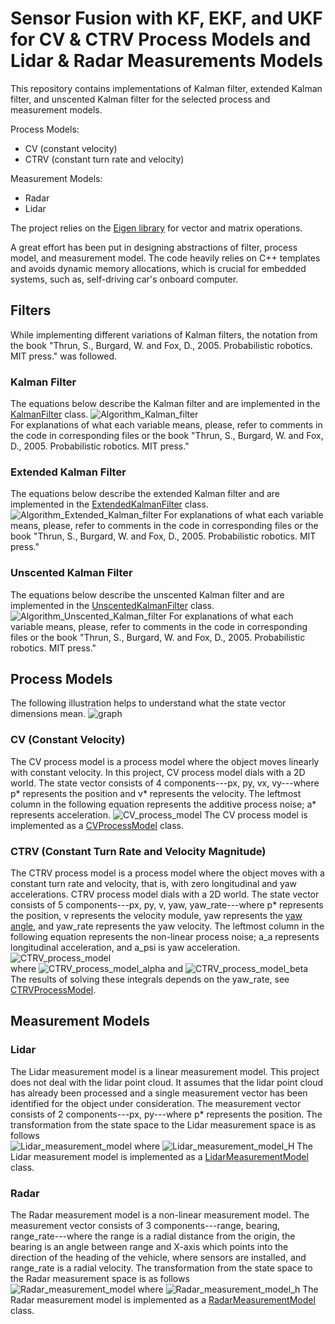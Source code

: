 # Sensor Fusion with KF, EKF, and UKF for CV & CTRV Process Models and Lidar & Radar Measurements Models

This repository contains implementations of Kalman filter, extended Kalman filter, and unscented Kalman filter for the selected process and measurement models. 

Process Models:  
- CV (constant velocity)
- CTRV (constant turn rate and velocity)

Measurement Models:  
- Radar 
- Lidar

The project relies on the 
[Eigen library](http://eigen.tuxfamily.org/index.php?title=Main_Page) for vector and matrix operations.

A great effort has been put in designing abstractions of filter, process model, and measurement model. The code heavily relies on C++ templates and avoids dynamic memory allocations, which is crucial for embedded systems, such as, self-driving car's onboard computer.

## Filters
While implementing different variations of Kalman filters, the notation from the book "Thrun, S., Burgard, W. and Fox, D., 2005. Probabilistic robotics. MIT press." was followed.

### Kalman Filter
The equations below describe the Kalman filter and are implemented in the [KalmanFilter](src/filters/KalmanFilter.hpp) class. 
![Algorithm_Kalman_filter](docs/pics/Algorithm_Kalman_filter.png)  
For explanations of what each variable means, please, refer to comments in the code in corresponding files or the book "Thrun, S., Burgard, W. and Fox, D., 2005. Probabilistic robotics. MIT press."


### Extended Kalman Filter
The equations below describe the extended Kalman filter and are implemented in the [ExtendedKalmanFilter](src/filters/ExtendedKalmanFilter.hpp) class. 
![Algorithm_Extended_Kalman_filter](docs/pics/Algorithm_Extended_Kalman_filter.png)
For explanations of what each variable means, please, refer to comments in the code in corresponding files or the book "Thrun, S., Burgard, W. and Fox, D., 2005. Probabilistic robotics. MIT press."

### Unscented Kalman Filter
The equations below describe the unscented Kalman filter and are implemented in the [UnscentedKalmanFilter](src/filters/UnscentedKalmanFilter.hpp) class. 
![Algorithm_Unscented_Kalman_filter](docs/pics/Algorithm_Unscented_Kalman_filter.png)
For explanations of what each variable means, please, refer to comments in the code in corresponding files or the book "Thrun, S., Burgard, W. and Fox, D., 2005. Probabilistic robotics. MIT press."



## Process Models

The following illustration helps to understand what the state vector dimensions mean.
![graph](docs/pics/graph.png)

### CV (Constant Velocity)
The CV process model is a process model where the object moves linearly with constant velocity. In this project, CV process model dials with a 2D world. The state vector consists of 4 components---px, py, vx, vy---where p\* represents the position and v\* represents the velocity. The leftmost column in the following equation represents the additive process noise; a\* represents acceleration.
![CV_process_model](docs/pics/CV_process_model.png)
The CV process model is implemented as a [CVProcessModel](src/process_models/CVProcessModel.hpp) class.

### CTRV (Constant Turn Rate and Velocity Magnitude)
The CTRV process model is a process model where the object moves with a constant turn rate and velocity, that is, with zero longitudinal and yaw accelerations. CTRV process model dials with a 2D world. The state vector consists of 5 components---px, py, v, yaw, yaw_rate---where p\* represents the position, v represents the velocity module, yaw represents the [yaw angle](https://en.wikipedia.org/wiki/Aircraft_principal_axes), and yaw_rate represents the yaw velocity. The leftmost column in the following equation represents the non-linear process noise; a_a represents longitudinal acceleration, and a_psi is yaw acceleration.
![CTRV_process_model](docs/pics/CTRV_process_model.png)  
where 
![CTRV_process_model_alpha](docs/pics/CTRV_process_model_alpha.png)
and
![CTRV_process_model_beta](docs/pics/CTRV_process_model_beta.png)
The results of solving these integrals depends on the yaw_rate, see [CTRVProcessModel](src/process_models/CTRVProcessModel.cpp).


## Measurement Models

### Lidar
The Lidar measurement model is a linear measurement model. This project does not deal with the lidar point cloud. It assumes that the lidar point cloud has already been processed and a single measurement vector has been identified for the object under consideration. The measurement vector consists of 2 components---px, py---where p\* represents the position. The transformation from the state space to the Lidar measurement space is as follows  
![Lidar_measurement_model](docs/pics/Lidar_measurement_model.png)
where
![Lidar_measurement_model_H](docs/pics/Lidar_measurement_model_H.png)
The Lidar measurement model is implemented as a [LidarMeasurementModel](src/measurement_models/LidarMeasurementModel.hpp) class.

### Radar
The Radar measurement model is a non-linear measurement model. The measurement vector consists of 3 components---range, bearing, range_rate---where the range is a radial distance from the origin, the bearing is an angle between range and X-axis which points into the direction of the heading of the vehicle, where sensors are installed, and range_rate is a radial velocity. The transformation from the state space to the Radar measurement space is as follows  
![Radar_measurement_model](docs/pics/Radar_measurement_model.png)
where
![Radar_measurement_model_h](docs/pics/Radar_measurement_model_h.png)
The Radar measurement model is implemented as a [RadarMeasurementModel](src/measurement_models/RadarMeasurementModel.hpp) class.
